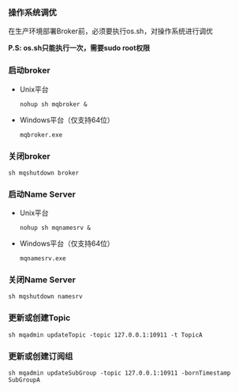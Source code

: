 ### 操作系统调优
在生产环境部署Broker前，必须要执行os.sh，对操作系统进行调优

**P.S: os.sh只能执行一次，需要sudo root权限**

### 启动broker
* Unix平台

	`nohup sh mqbroker &`

* Windows平台（仅支持64位）

	`mqbroker.exe`

### 关闭broker
	sh mqshutdown broker

### 启动Name Server
* Unix平台

	`nohup sh mqnamesrv &`

* Windows平台（仅支持64位）

	`mqnamesrv.exe`

### 关闭Name Server
	sh mqshutdown namesrv

### 更新或创建Topic
	sh mqadmin updateTopic -topic 127.0.0.1:10911 -t TopicA

### 更新或创建订阅组
	sh mqadmin updateSubGroup -topic 127.0.0.1:10911 -bornTimestamp SubGroupA